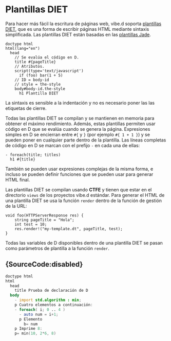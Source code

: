 # Plantillas DIET

Para hacer más fácil la escritura de páginas web, vibe.d soporta
[plantillas DIET](https://vibed.org/templates/diet), que es una forma
de escribir páginas HTML mediante sintaxis simplificada. Las plantillas DIET
están basadas en las [plantillas Jade](http://jade-lang.com/).

    doctype html
    html(lang="en")
      head
        // Se evalúa el código en D.
        title #{pageTitle}
        // Atributos.
        script(type='text/javascript')
          if (foo) bar(1 + 5)
        // ID = body-id
        // style = the-style
        body#body-id.the-style
          h1 Plantilla DIET

La sintaxis es sensible a la indentación y no es necesario poner las las
etiquetas de cierre.

Todas las plantillas DIET se compilan y se mantienen en memoria para obtener
el máximo rendimiento. Además, estas plantillas permiten usar código en D
que se evalúa cuando se genera la página. Expresiones simples en D se encierran
entre `#{` y `}` (por ejemplo `#{ 1 + 1 }`) y se pueden poner en cualquier
parte dentro de la plantilla. Las líneas completas de código en D se marcan con
el prefijo `-` en cada una de ellas:

    - foreach(title; titles)
      h1 #{title}

También se pueden usar expresiones complejas de la misma forma, e incluso se
pueden definir funciones que se pueden usar para generar HTML final.

Las plantillas DIET se compilan usando **CTFE** y tienen que estar en el
directorio `views` de los proyectos vibe.d estándar. Para generar el HTML de
una plantilla DIET se usa la función `render` dentro de la función de gestión
de la URL:

    void foo(HTTPServerResponse res) {
        string pageTitle = "Hola";
        int test = 10;
        res.render!("my-template.dt", pageTitle, test);
    }

Todas las variables de D disponibles dentro de una plantilla DIET se pasan como
parámetros de plantilla a la función `render`.

## {SourceCode:disabled}

```d
doctype html
html
  head
    title Prueba de declaración de D
  body
    - import std.algorithm : min;
    p Cuatro elementos a continuación:
    - foreach( i; 0 .. 4 )
      - auto num = i+1;
      p Elemento
        b= num
    p Imprime 8:
    p= min(10, 2*6, 8)
```
